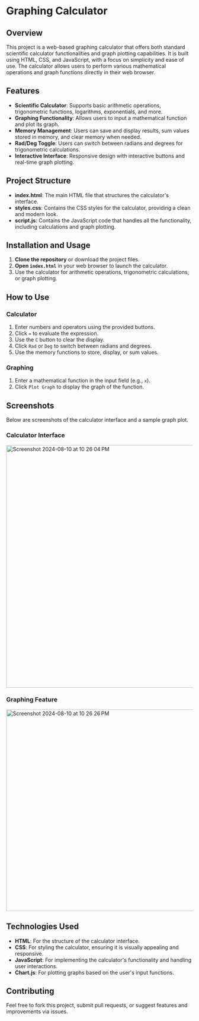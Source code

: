 
# Graphing Calculator

## Overview

This project is a web-based graphing calculator that offers both standard scientific calculator functionalities and graph plotting capabilities. It is built using HTML, CSS, and JavaScript, with a focus on simplicity and ease of use. The calculator allows users to perform various mathematical operations and graph functions directly in their web browser.

## Features

- **Scientific Calculator**: Supports basic arithmetic operations, trigonometric functions, logarithms, exponentials, and more.
- **Graphing Functionality**: Allows users to input a mathematical function and plot its graph.
- **Memory Management**: Users can save and display results, sum values stored in memory, and clear memory when needed.
- **Rad/Deg Toggle**: Users can switch between radians and degrees for trigonometric calculations.
- **Interactive Interface**: Responsive design with interactive buttons and real-time graph plotting.

## Project Structure

- **index.html**: The main HTML file that structures the calculator's interface.
- **styles.css**: Contains the CSS styles for the calculator, providing a clean and modern look.
- **script.js**: Contains the JavaScript code that handles all the functionality, including calculations and graph plotting.

## Installation and Usage

1. **Clone the repository** or download the project files.
2. **Open `index.html`** in your web browser to launch the calculator.
3. Use the calculator for arithmetic operations, trigonometric calculations, or graph plotting.

## How to Use

### Calculator

1. Enter numbers and operators using the provided buttons.
2. Click `=` to evaluate the expression.
3. Use the `C` button to clear the display.
4. Click `Rad` or `Deg` to switch between radians and degrees.
5. Use the memory functions to store, display, or sum values.

### Graphing

1. Enter a mathematical function in the input field (e.g., `x`).
2. Click `Plot Graph` to display the graph of the function.

## Screenshots

Below are screenshots of the calculator interface and a sample graph plot.

### Calculator Interface
[<img width="653" alt="Screenshot 2024-08-10 at 10 26 04 PM" src="https://github.com/user-attachments/assets/ee50b5f0-aefd-49a1-a8ac-50f1dff66a04">](https://private-user-images.githubusercontent.com/110086248/356846967-b9b3ebce-2ecf-4c79-b229-3c91ed2cadfb.png?jwt=eyJhbGciOiJIUzI1NiIsInR5cCI6IkpXVCJ9.eyJpc3MiOiJnaXRodWIuY29tIiwiYXVkIjoicmF3LmdpdGh1YnVzZXJjb250ZW50LmNvbSIsImtleSI6ImtleTUiLCJleHAiOjE3MjMzNDQzNTcsIm5iZiI6MTcyMzM0NDA1NywicGF0aCI6Ii8xMTAwODYyNDgvMzU2ODQ2OTY3LWI5YjNlYmNlLTJlY2YtNGM3OS1iMjI5LTNjOTFlZDJjYWRmYi5wbmc_WC1BbXotQWxnb3JpdGhtPUFXUzQtSE1BQy1TSEEyNTYmWC1BbXotQ3JlZGVudGlhbD1BS0lBVkNPRFlMU0E1M1BRSzRaQSUyRjIwMjQwODExJTJGdXMtZWFzdC0xJTJGczMlMkZhd3M0X3JlcXVlc3QmWC1BbXotRGF0ZT0yMDI0MDgxMVQwMjQwNTdaJlgtQW16LUV4cGlyZXM9MzAwJlgtQW16LVNpZ25hdHVyZT1kOTcxOWY1YjU3ZmI5N2JiMTk5N2UwMTk1MTgzOTU1YTM1YjcxYjkwMmMxNzQxY2JmYWEzYzY3NWZlMTk2ZDI3JlgtQW16LVNpZ25lZEhlYWRlcnM9aG9zdCZhY3Rvcl9pZD0wJmtleV9pZD0wJnJlcG9faWQ9MCJ9.osFcqiBuFauhRUE4yfS3X2pQLgh_EA_QsU8_n5FjeT8)

### Graphing Feature
[<img width="543" alt="Screenshot 2024-08-10 at 10 26 26 PM" src="https://github.com/user-attachments/assets/974a1d77-dafc-466d-8922-11c991b9426d">](https://private-user-images.githubusercontent.com/110086248/356846969-e70a987d-cb11-4656-8341-88220f337dee.png?jwt=eyJhbGciOiJIUzI1NiIsInR5cCI6IkpXVCJ9.eyJpc3MiOiJnaXRodWIuY29tIiwiYXVkIjoicmF3LmdpdGh1YnVzZXJjb250ZW50LmNvbSIsImtleSI6ImtleTUiLCJleHAiOjE3MjMzNDQ0NDAsIm5iZiI6MTcyMzM0NDE0MCwicGF0aCI6Ii8xMTAwODYyNDgvMzU2ODQ2OTY5LWU3MGE5ODdkLWNiMTEtNDY1Ni04MzQxLTg4MjIwZjMzN2RlZS5wbmc_WC1BbXotQWxnb3JpdGhtPUFXUzQtSE1BQy1TSEEyNTYmWC1BbXotQ3JlZGVudGlhbD1BS0lBVkNPRFlMU0E1M1BRSzRaQSUyRjIwMjQwODExJTJGdXMtZWFzdC0xJTJGczMlMkZhd3M0X3JlcXVlc3QmWC1BbXotRGF0ZT0yMDI0MDgxMVQwMjQyMjBaJlgtQW16LUV4cGlyZXM9MzAwJlgtQW16LVNpZ25hdHVyZT00Y2U0OTg0ZTBjMDkzNDM2ZDliMTIzMDJiODkyMGQ4NTIzMWM1ZWJmMzMyYzk5NWQ0MmYwMTdmMWE3M2NkMDcxJlgtQW16LVNpZ25lZEhlYWRlcnM9aG9zdCZhY3Rvcl9pZD0wJmtleV9pZD0wJnJlcG9faWQ9MCJ9.ylnnf7cNE_8ljnaTIJiaaxa7ifTxywiT-vgE4SjWBkk)

## Technologies Used

- **HTML**: For the structure of the calculator interface.
- **CSS**: For styling the calculator, ensuring it is visually appealing and responsive.
- **JavaScript**: For implementing the calculator's functionality and handling user interactions.
- **Chart.js**: For plotting graphs based on the user's input functions.

## Contributing

Feel free to fork this project, submit pull requests, or suggest features and improvements via issues.



